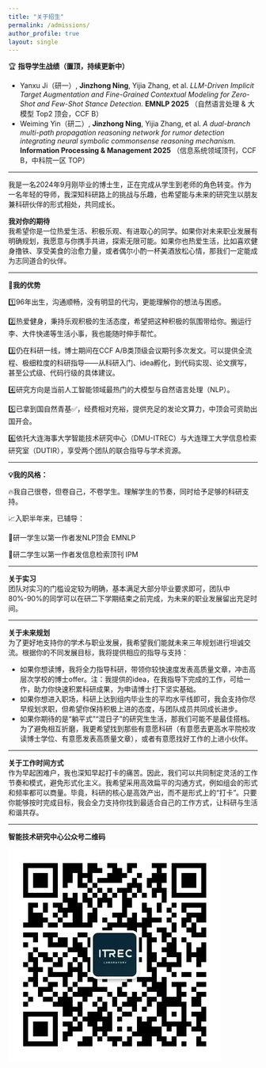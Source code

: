 ```yaml
---
title: "关于招生"
permalink: /admissions/
author_profile: true
layout: single
---
```


 🏆 **指导学生战绩（置顶，持续更新中）**
- Yanxu Ji（研一）, **Jinzhong Ning**, Yijia Zhang, et al. *LLM-Driven Implicit Target Augmentation and Fine-Grained Contextual Modeling for Zero-Shot and Few-Shot Stance Detection.* **EMNLP 2025** （自然语言处理 & 大模型 Top2 顶会，CCF B）
- Weiming Yin（研二）, **Jinzhong Ning**, Yijia Zhang, et al. *A dual-branch multi-path propagation reasoning network for rumor detection integrating neural symbolic commonsense reasoning mechanism.* **Information Processing & Management 2025** （信息系统领域顶刊，CCF B，中科院一区 TOP）

---

我是一名2024年9月刚毕业的博士生，正在完成从学生到老师的角色转变。作为一名年轻的导师，我深知科研路上的挑战与乐趣，也希望能与未来的研究生以朋友兼科研伙伴的形式相处，共同成长。  

**我对你的期待**  
我希望你是一位热爱生活、积极乐观、有进取心的同学。如果你对未来职业发展有明确规划，我愿意与你携手共进，探索无限可能。如果你也热爱生活，比如喜欢健身撸铁、享受美食的治愈力量，或者偶尔小酌一杯美酒放松心情，那我们一定能成为志同道合的伙伴。  

---

**🌟我的优势**

1️⃣96年出生，沟通顺畅，没有明显的代沟，更能理解你的想法与困惑。

2️⃣热爱健身，秉持乐观积极的生活态度，希望把这种积极的氛围带给你。搬运行李、大件快递等生活小事，我也能随时伸手帮忙。

3️⃣仍在科研一线，博士期间在CCF A/B类顶级会议期刊多次发文。可以提供全流程、极细粒度的科研指导——从科研入门、idea孵化，到代码实现、论文撰写，甚至公式级、代码行级的具体建议。

4️⃣研究方向是当前人工智能领域最热门的大模型与自然语言处理（NLP）。

5️⃣已拿到国自然青基✅，经费相对充裕，提供充足的发论文算力，中顶会可资助出国开会。

6️⃣依托大连海事大学智能技术研究中心（DMU-ITREC）与大连理工大学信息检索研究室（DUTIR），享受两个团队的联合指导与学术资源。

---

**💡我的风格：**

🔥我自己很卷，但卷自己，不卷学生。理解学生的节奏，同时给予足够的科研支持。

📈入职半年来，已辅导：

🎤研一学生以第一作者发NLP顶会 EMNLP

📖研二学生以第一作者发信息检索顶刊 IPM

---

**关于实习**  
团队对实习的门槛设定较为明确，基本满足大部分毕业要求即可，团队中80%-90%的同学可以在研二下学期结束之前完成，为未来的职业发展留出充足时间。  

---

**关于未来规划**  
为了更好地支持你的学术与职业发展，我希望我们能就未来三年规划进行坦诚交流。根据你的不同发展目标，我将提供相应的指导与支持：
- 如果你想读博，我将全力指导科研，带领你较快速度发表高质量文章，冲击高层次学校的博士offer。注：我提供的idea，在我指导下完成的工作，可给一作，助力你快速积累科研成果，为申请博士打下坚实基础。 
- 如果你想进入职场，科研上达到组内毕业生的平均水平线即可，我会支持你尽早规划求职，但希望你保持积极上进的态度，与团队成员共同成长进步。
- 如果你期待的是“躺平式”“混日子”的研究生生活，那我们可能不是最佳搭档。为了避免相互折磨，我更希望找到那些有意愿科研（有意愿去更高水平院校攻读博士学位、有意愿发表高质量文章），或者有意愿找好工作的上进小伙伴。

---

**关于工作时间方式**  
作为早起困难户，我也深知早起打卡的痛苦。因此，我们可以共同制定灵活的工作节奏和模式，避免形式化主义。我希望采用高效扁平的沟通方式，例如组会的形式和频率都可以商量。毕竟，科研的核心是高效产出，而不是形式上的“打卡”。只要你能够按时完成目标，我会全力支持你找到最适合自己的工作方式，让科研与生活和谐共存。

---

**智能技术研究中心公众号二维码** 

![智能技术研究中心公众号二维码](/ITREC微信公众号.jpg)  
